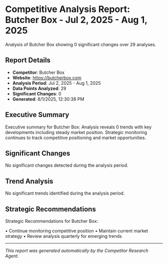 # Competitive Analysis Report: Butcher Box - Jul 2, 2025 - Aug 1, 2025

Analysis of Butcher Box showing 0 significant changes over 29 analyses.

## Report Details

- **Competitor**: Butcher Box
- **Website**: https://butcherbox.com
- **Analysis Period**: Jul 2, 2025 - Aug 1, 2025
- **Data Points Analyzed**: 29
- **Significant Changes**: 0
- **Generated**: 8/1/2025, 12:30:38 PM

## Executive Summary

Executive summary for Butcher Box: Analysis reveals 0 trends with key developments including steady market position. Strategic monitoring continues to track competitive positioning and market opportunities.

## Significant Changes

No significant changes detected during the analysis period.

## Trend Analysis

No significant trends identified during the analysis period.

## Strategic Recommendations

Strategic Recommendations for Butcher Box:

• Continue monitoring competitive position
• Maintain current market strategy
• Review analysis quarterly for emerging trends

---

*This report was generated automatically by the Competitor Research Agent.*
